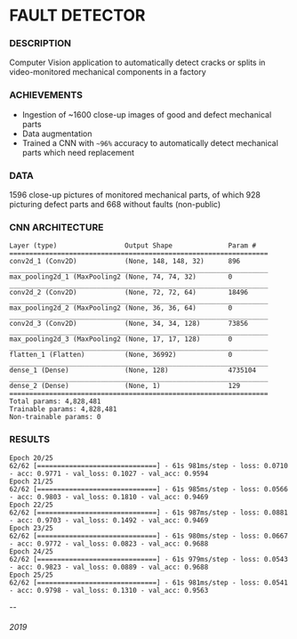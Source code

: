 # FAULT DETECTOR



### DESCRIPTION

Computer Vision application to automatically detect cracks or splits in video-monitored mechanical components in a factory

### ACHIEVEMENTS

* Ingestion of ~1600 close-up images of good and defect mechanical parts 
* Data augmentation
* Trained a CNN with `~96%` accuracy to automatically detect mechanical parts which need replacement

### DATA

1596 close-up pictures of monitored mechanical parts, of which 928 picturing defect parts and 668 without faults (non-public)

### CNN ARCHITECTURE

```
Layer (type)                 Output Shape              Param #   
=================================================================
conv2d_1 (Conv2D)            (None, 148, 148, 32)      896       
_________________________________________________________________
max_pooling2d_1 (MaxPooling2 (None, 74, 74, 32)        0         
_________________________________________________________________
conv2d_2 (Conv2D)            (None, 72, 72, 64)        18496     
_________________________________________________________________
max_pooling2d_2 (MaxPooling2 (None, 36, 36, 64)        0         
_________________________________________________________________
conv2d_3 (Conv2D)            (None, 34, 34, 128)       73856     
_________________________________________________________________
max_pooling2d_3 (MaxPooling2 (None, 17, 17, 128)       0         
_________________________________________________________________
flatten_1 (Flatten)          (None, 36992)             0         
_________________________________________________________________
dense_1 (Dense)              (None, 128)               4735104   
_________________________________________________________________
dense_2 (Dense)              (None, 1)                 129       
=================================================================
Total params: 4,828,481
Trainable params: 4,828,481
Non-trainable params: 0

```

### RESULTS

```
Epoch 20/25
62/62 [==============================] - 61s 981ms/step - loss: 0.0710 - acc: 0.9771 - val_loss: 0.1027 - val_acc: 0.9594
Epoch 21/25
62/62 [==============================] - 61s 985ms/step - loss: 0.0566 - acc: 0.9803 - val_loss: 0.1810 - val_acc: 0.9469
Epoch 22/25
62/62 [==============================] - 61s 987ms/step - loss: 0.0881 - acc: 0.9703 - val_loss: 0.1492 - val_acc: 0.9469
Epoch 23/25
62/62 [==============================] - 61s 980ms/step - loss: 0.0667 - acc: 0.9772 - val_loss: 0.0823 - val_acc: 0.9688
Epoch 24/25
62/62 [==============================] - 61s 979ms/step - loss: 0.0543 - acc: 0.9823 - val_loss: 0.0889 - val_acc: 0.9688
Epoch 25/25
62/62 [==============================] - 61s 981ms/step - loss: 0.0541 - acc: 0.9798 - val_loss: 0.1310 - val_acc: 0.9563
```

--

###### 2019